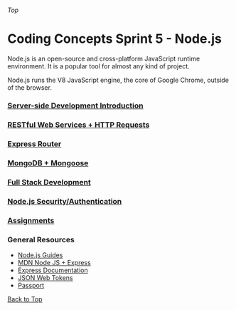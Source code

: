 ###### Top
# Coding Concepts Sprint 5 - Node.js
Node.js is an open-source and cross-platform JavaScript runtime environment. It is a popular tool for almost any kind of project.

Node.js runs the V8 JavaScript engine, the core of Google Chrome, outside of the browser. 

### [Server-side Development Introduction](node_intro.md)
### [RESTful Web Services + HTTP Requests](restful_web.md)
### [Express Router](express_router.md)
### [MongoDB + Mongoose](mongo_mongoose_intro.md)
### [Full Stack Development](fullstack.md)
### [Node.js Security/Authentication](./nowhere.md)
### [Assignments](assignment.md)

### General Resources 
- [Node.js Guides](https://nodejs.org/en/docs/guides/)
- [MDN Node JS + Express](https://developer.mozilla.org/en-US/docs/Learn/Server-side/Express_Nodejs)
- [Express Documentation](https://expressjs.com/en/guide/routing.html)
- [JSON Web Tokens](https://jwt.io/)
- [Passport](http://www.passportjs.org/packages/passport-jwt/)

[Back to Top](#Top)
